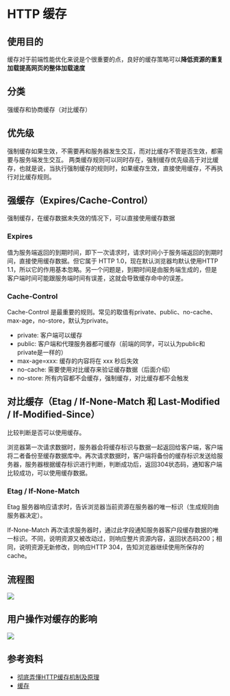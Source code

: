 # HTTP 缓存

## 使用目的
缓存对于前端性能优化来说是个很重要的点，良好的缓存策略可以**降低资源的重复加载提高网页的整体加载速度**

## 分类
强缓存和协商缓存（对比缓存）

## 优先级
强制缓存如果生效，不需要再和服务器发生交互，而对比缓存不管是否生效，都需要与服务端发生交互。
两类缓存规则可以同时存在，强制缓存优先级高于对比缓存，也就是说，当执行强制缓存的规则时，如果缓存生效，直接使用缓存，不再执行对比缓存规则。

## 强缓存（Expires/Cache-Control）
强制缓存，在缓存数据未失效的情况下，可以直接使用缓存数据

### Expires 
值为服务端返回的到期时间，即下一次请求时，请求时间小于服务端返回的到期时间，直接使用缓存数据。但它属于 HTTP 1.0，现在默认浏览器均默认使用HTTP 1.1，所以它的作用基本忽略。另一个问题是，到期时间是由服务端生成的，但是客户端时间可能跟服务端时间有误差，这就会导致缓存命中的误差。

### Cache-Control
Cache-Control 是最重要的规则。常见的取值有private、public、no-cache、max-age，no-store，默认为private。
- private:             客户端可以缓存
- public:              客户端和代理服务器都可缓存（前端的同学，可以认为public和private是一样的）
- max-age=xxx:         缓存的内容将在 xxx 秒后失效
- no-cache:            需要使用对比缓存来验证缓存数据（后面介绍）
- no-store:            所有内容都不会缓存，强制缓存，对比缓存都不会触发

## 对比缓存（Etag  /  If-None-Match 和 Last-Modified  /  If-Modified-Since）
比较判断是否可以使用缓存。

浏览器第一次请求数据时，服务器会将缓存标识与数据一起返回给客户端，客户端将二者备份至缓存数据库中。再次请求数据时，客户端将备份的缓存标识发送给服务器，服务器根据缓存标识进行判断，判断成功后，返回304状态码，通知客户端比较成功，可以使用缓存数据。

### Etag / If-None-Match
Etag 服务器响应请求时，告诉浏览器当前资源在服务器的唯一标识（生成规则由服务器决定）。

If-None-Match 再次请求服务器时，通过此字段通知服务器客户段缓存数据的唯一标识。不同，说明资源又被改动过，则响应整片资源内容，返回状态码200；相同，说明资源无新修改，则响应HTTP 304，告知浏览器继续使用所保存的cache。


## 流程图
![](http://qiniu1.lxfriday.xyz/WaterM/cbb619e3-49d1-4a2a-8603-292747aa0aba_632130-20170210141453338-1263276228.png)

## 用户操作对缓存的影响

![](http://qiniu1.lxfriday.xyz/WaterM/826a3be5-72c4-458c-80c3-567cb756c878_bVS1aN.png)

## 参考资料
- [彻底弄懂HTTP缓存机制及原理](https://www.cnblogs.com/chenqf/p/6386163.html)
- [缓存](http://blog.poetries.top/FE-Interview-Questions/advance/#_2-%E7%BC%93%E5%AD%98)


